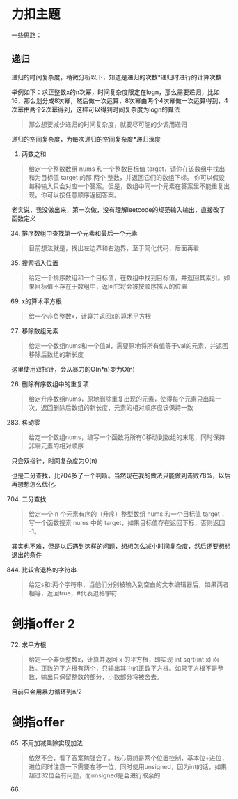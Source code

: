 # 力扣主题

一些思路：
## 递归
递归的时间复杂度，稍微分析以下，知道是递归的次数*递归时进行的计算次数

举例如下：求正整数x的n次幂，时间复杂度限定在logn，那么需要递归，比如16，那么划分成8次幂，然后做一次运算，8次幂由两个4次幂做一次运算得到，4次幂由两个2次幂得到，这样可以得到时间复杂度为logn的算法
> 那么想要减少递归的时间复杂度，就要尽可能的少调用递归

递归的空间复杂度，为每次递归的空间复杂度*递归深度

1. 两数之和
> 给定一个整数数组 nums 和一个整数目标值 target，请你在该数组中找出 和为目标值 target  的那 两个 整数，并返回它们的数组下标。
你可以假设每种输入只会对应一个答案。但是，数组中同一个元素在答案里不能重复出现。你可以按任意顺序返回答案。

老实说，我没做出来，第一次做，没有理解leetcode的规范输入输出，直接改了函数定义

34. 排序数组中查找第一个元素和最后一个元素
> 目前想法就是，找出左边界和右边界，至于简化代码，后面再看

35. 搜索插入位置
> 给定一个排序数组和一个目标值，在数组中找到目标值，并返回其索引。如果目标值不存在于数组中，返回它将会被按顺序插入的位置

69. x的算术平方根
> 给一个非负整数x，计算并返回x的算术平方根

27. 移除数组元素
> 给定一个数组nums和一个值al，需要原地将所有值等于val的元素，并返回移除后数组的新长度

这里使用双指针，会从暴力的O(n*n)变为O(n)

26. 删除有序数组中的重复项
> 给定升序数组nums，原地删除重复出现的元素，使得每个元素只出现一次，返回删除后数组的新长度，元素的相对顺序应该保持一致

283. 移动零
> 给定一个数组nums，编写一个函数将所有0移动到数组的末尾，同时保持非零元素的相对顺序

只会双指针，时间复杂度为O(n)


也是二分查找，比704多了一个判断。当然现在我的做法只能做到击败78%，以后再想想怎么优化。

704. 二分查找
> 给定一个 n 个元素有序的（升序）整型数组 nums 和一个目标值 target  ，写一个函数搜索 nums 中的 target，如果目标值存在返回下标，否则返回 -1。

其实也不难，但是以后遇到这样的问题，想想怎么减小时间复杂度，然后还要想想退出的条件

844. 比较含退格的字符串
> 给定s和t两个字符串，当他们分别被输入到空白的文本编辑器后，如果两者相等，返回true，#代表退格字符



# 剑指offer 2
72. 求平方根
> 给定一个非负整数x，计算并返回 x 的平方根，即实现 int sqrt(int x) 函数。正数的平方根有两个，只输出其中的正数平方根。如果平方根不是整数，输出只保留整数的部分，小数部分将被舍去。

目前只会用暴力循环到n/2

# 剑指offer
65. 不用加减乘除实现加法
> 依然不会，看了答案勉强会了。核心思想是两个位置控制，基本位+进位，进位同时注意一下需要左移一位，同时使用unsigned，因为int的话，如果超过32位会有问题，而unsigned是会进行取余的
66. 

